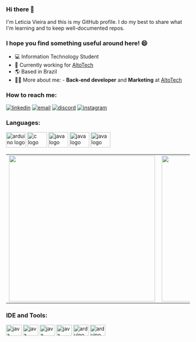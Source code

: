 ### **Hi there** 👋

I'm Leticia Vieira and this is my GitHub profile. I do my best to share what I'm learning and to keep well-documented repos. 
### I hope you find something useful around here! 😄

- 💻  Information Technology Student
- 🏢  Currently working for [AltoTech](https://github.com/https-github-com-AltoTechJr)
- 🌎  Based in Brazil
- 👩‍💻  More about me: - **Back-end developer** and **Marketing** at [AltoTech](https://github.com/https-github-com-AltoTechJr)
  
### **How to reach me**:
[![linkedin](https://img.shields.io/badge/LinkedIn-0077B5?style=for-the-badge&logo=linkedin&logoColor=white)](https://www.linkedin.com/in/let%C3%ADcia-vieira-059a9b206//)
[![email](https://img.shields.io/badge/Gmail-D14836?style=for-the-badge&logo=gmail&logoColor=white)](mailto:eleticiavieiragoncalves01@gmail.com)
[![discord](https://img.shields.io/badge/Discord-7289DA?style=for-the-badge&logo=discord&logoColor=white)](https://discord.com/https://discord.com/LetciaVr#9931)
[![instagram](https://img.shields.io/badge/Instagram-E4405F?style=for-the-badge&logo=instagram&logoColor=white)](https://instagram.com/letciavieirat)

### **Languages:**

<div align="left">
  <img src="https://cdn.jsdelivr.net/gh/devicons/devicon/icons/python/python-original.svg" height="42" width="54" alt="arduino logo"  />
  <img src="https://cdn.simpleicons.org/c" height="42" width="54" alt="c logo" />
  <img src="https://cdn.simpleicons.org/javascript" height="42" width="54" alt="java logo" />
  <img src="https://cdn.simpleicons.org/c++" height="42" width="54" alt="java logo" />
 <img src="https://cdn.jsdelivr.net/gh/devicons/devicon/icons/java/java-original.svg" height="42" width="54" alt="java logo"  />
</div>

<center>
<table>
    <tr>
        <td><img width="400px" align="left" src="https://github-readme-stats-sigma-five.vercel.app/api?username=LeticiaVieirg&theme=dark&count_private=false"/></td>
        <td><img width="400px" align="left" src="https://github-readme-stats-sigma-five.vercel.app/api/top-langs/?username=LeticiaVieirg&hide=html&layout=compact&theme=dark&count_private=false" /></td>
    </tr>   
</table>
</center> 

### IDE and Tools: 
<div style="display": inline_block>
  <img src="https://cdn.simpleicons.org/git/white" height="30" width="42" alt="java logo" />
  <img src="https://cdn.simpleicons.org/VisualStudioCode" height="30" width="42" alt="java logo" />
  <img src="https://cdn.simpleicons.org/PyCharm/white/" height="30" width="42" alt="java logo" />
  <img src="https://cdn.simpleicons.org/googlecolab" height="30" width="42" alt="java logo" />
  <img src="https://cdn.jsdelivr.net/gh/devicons/devicon/icons/windows8/windows8-original.svg" height="30" width="42" alt="arduino logo">
  <img src="https://cdn.jsdelivr.net/gh/devicons/devicon/icons/ubuntu/ubuntu-plain.svg" height="30" width="42" alt="arduino logo">
</div>
